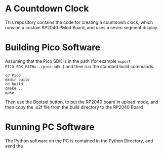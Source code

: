 # A Countdown Clock

This repository contains the code for creating a countdown clock, which runs on a custom RP2040 PMod Board, and uses a seven segment display.

# Building Pico Software

Assuming that the Pico SDK is in the path (for example `export PICO_SDK_PATH=../pico-sdk `) and then run the standard build commands:

```
cd Pico
mkdir build
cd build
cmake ..
make
```

Then use the Bootsel button, to put the RP2040 board in upload mode, and then copy the .u2f file from the build directory to the RP2040 Board
# Running PC Software

The Python software on the PC is contained in the Python Directory, and send the
